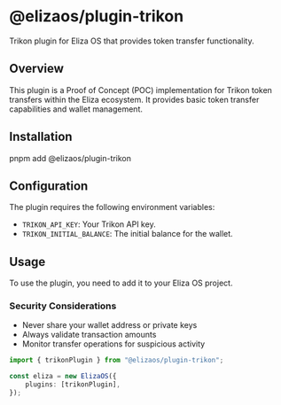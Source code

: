 # @elizaos/plugin-trikon

Trikon plugin for Eliza OS that provides token transfer functionality.

## Overview

This plugin is a Proof of Concept (POC) implementation for Trikon token transfers within the Eliza ecosystem. It provides basic token transfer capabilities and wallet management.

## Installation
pnpm add @elizaos/plugin-trikon

## Configuration

The plugin requires the following environment variables:

- `TRIKON_API_KEY`: Your Trikon API key.
- `TRIKON_INITIAL_BALANCE`: The initial balance for the wallet.

## Usage

To use the plugin, you need to add it to your Eliza OS project.

### Security Considerations

- Never share your wallet address or private keys
- Always validate transaction amounts
- Monitor transfer operations for suspicious activity

```typescript
import { trikonPlugin } from "@elizaos/plugin-trikon";

const eliza = new ElizaOS({
    plugins: [trikonPlugin],
});
```
